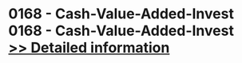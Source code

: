 # 0168 - Cash-Value-Added-Invest<br />0168 - Cash-Value-Added-Invest<br />[>> Detailed information](https://secure.shareit.com/shareit/product.html?productid=301003059&affiliateid=200057808)